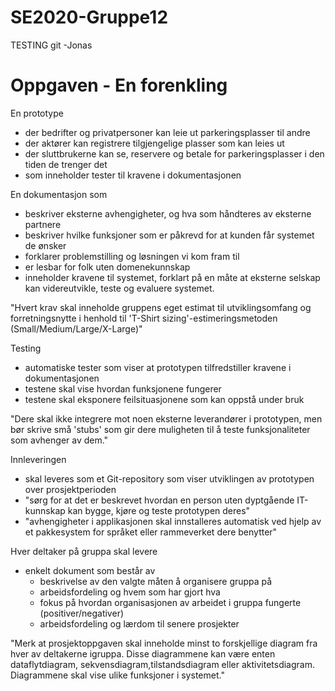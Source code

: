 # SE2020-Gruppe12

TESTING git -Jonas

# Oppgaven - En forenkling

En prototype
- der bedrifter og privatpersoner kan leie ut parkeringsplasser til andre
- der aktører kan registrere tilgjengelige plasser som kan leies ut
- der sluttbrukerne kan se, reservere og betale for parkeringsplasser i den tiden de trenger det
- som inneholder tester til kravene i dokumentasjonen

En dokumentasjon som
- beskriver eksterne avhengigheter, og hva som håndteres av eksterne partnere
- beskriver hvilke funksjoner som er påkrevd for at kunden får systemet de ønsker
- forklarer problemstilling og løsningen vi kom fram til
- er lesbar for folk uten domenekunnskap
- inneholder kravene til systemet, forklart på en måte at eksterne selskap kan videreutvikle, teste og evaluere systemet.

"Hvert krav skal inneholde gruppens eget estimat til utviklingsomfang og forretningsnytte i henhold til 'T-Shirt sizing'-estimeringsmetoden (Small/Medium/Large/X-Large)"

Testing
- automatiske tester som viser at prototypen tilfredstiller kravene i dokumentasjonen
- testene skal vise hvordan funksjonene fungerer
- testene skal eksponere feilsituasjonene som kan oppstå under bruk

"Dere skal ikke integrere mot noen eksterne leverandører i prototypen, men bør skrive små 'stubs' som gir dere muligheten til å teste funksjonaliteter som avhenger av dem."

Innleveringen
- skal leveres som et Git-repository som viser utviklingen av prototypen over prosjektperioden
- "sørg for at det er beskrevet hvordan en person uten dyptgående IT-kunnskap kan bygge, kjøre og teste prototypen deres"
- "avhengigheter i applikasjonen skal innstalleres automatisk ved hjelp av et pakkesystem for språket eller rammeverket dere benytter"

Hver deltaker på gruppa skal levere
- enkelt dokument som består av
    - beskrivelse av den valgte måten å organisere gruppa på
    - arbeidsfordeling og hvem som har gjort hva
    - fokus på hvordan organisasjonen av arbeidet i gruppa fungerte (positiver/negativer)
    - arbeidsfordeling og lærdom til senere prosjekter

"Merk at prosjektoppgaven skal inneholde minst to forskjellige diagram fra hver av deltakerne igruppa. Disse diagrammene kan være enten dataflytdiagram, sekvensdiagram,tilstandsdiagram eller aktivitetsdiagram. Diagrammene skal vise ulike funksjoner i systemet."